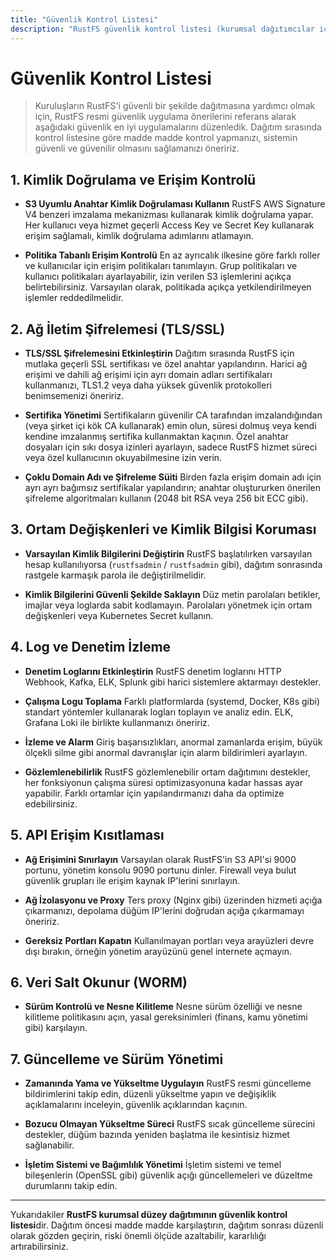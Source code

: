 ```yaml
---
title: "Güvenlik Kontrol Listesi"
description: "RustFS güvenlik kontrol listesi (kurumsal dağıtımcılar için), RustFS Rust dili ile geliştirilmiş yüksek performanslı dağıtık nesne depolama yazılımıdır, Apache 2.0 açık kaynak protokolü ile yayınlanır."
---
```


# Güvenlik Kontrol Listesi

> Kuruluşların RustFS'i güvenli bir şekilde dağıtmasına yardımcı olmak için, RustFS resmi güvenlik uygulama önerilerini referans alarak aşağıdaki güvenlik en iyi uygulamalarını düzenledik. Dağıtım sırasında kontrol listesine göre madde madde kontrol yapmanızı, sistemin güvenli ve güvenilir olmasını sağlamanızı öneririz.

## 1. Kimlik Doğrulama ve Erişim Kontrolü

- **S3 Uyumlu Anahtar Kimlik Doğrulaması Kullanın** 
 RustFS AWS Signature V4 benzeri imzalama mekanizması kullanarak kimlik doğrulama yapar. Her kullanıcı veya hizmet geçerli Access Key ve Secret Key kullanarak erişim sağlamalı, kimlik doğrulama adımlarını atlamayın.

- **Politika Tabanlı Erişim Kontrolü** 
 En az ayrıcalık ilkesine göre farklı roller ve kullanıcılar için erişim politikaları tanımlayın. Grup politikaları ve kullanıcı politikaları ayarlayabilir, izin verilen S3 işlemlerini açıkça belirtebilirsiniz. Varsayılan olarak, politikada açıkça yetkilendirilmeyen işlemler reddedilmelidir.

## 2. Ağ İletim Şifrelemesi (TLS/SSL)

- **TLS/SSL Şifrelemesini Etkinleştirin** 
 Dağıtım sırasında RustFS için mutlaka geçerli SSL sertifikası ve özel anahtar yapılandırın. Harici ağ erişimi ve dahili ağ erişimi için ayrı domain adları sertifikaları kullanmanızı, TLS1.2 veya daha yüksek güvenlik protokolleri benimsemenizi öneririz.

- **Sertifika Yönetimi** 
 Sertifikaların güvenilir CA tarafından imzalandığından (veya şirket içi kök CA kullanarak) emin olun, süresi dolmuş veya kendi kendine imzalanmış sertifika kullanmaktan kaçının. Özel anahtar dosyaları için sıkı dosya izinleri ayarlayın, sadece RustFS hizmet süreci veya özel kullanıcının okuyabilmesine izin verin.

- **Çoklu Domain Adı ve Şifreleme Süiti** 
 Birden fazla erişim domain adı için ayrı ayrı bağımsız sertifikalar yapılandırın; anahtar oluştururken önerilen şifreleme algoritmaları kullanın (2048 bit RSA veya 256 bit ECC gibi).

## 3. Ortam Değişkenleri ve Kimlik Bilgisi Koruması

- **Varsayılan Kimlik Bilgilerini Değiştirin** 
 RustFS başlatılırken varsayılan hesap kullanılıyorsa (`rustfsadmin` / `rustfsadmin` gibi), dağıtım sonrasında rastgele karmaşık parola ile değiştirilmelidir.

- **Kimlik Bilgilerini Güvenli Şekilde Saklayın** 
 Düz metin parolaları betikler, imajlar veya loglarda sabit kodlamayın. Parolaları yönetmek için ortam değişkenleri veya Kubernetes Secret kullanın.

## 4. Log ve Denetim İzleme

- **Denetim Loglarını Etkinleştirin** 
 RustFS denetim loglarını HTTP Webhook, Kafka, ELK, Splunk gibi harici sistemlere aktarmayı destekler.

- **Çalışma Logu Toplama** 
 Farklı platformlarda (systemd, Docker, K8s gibi) standart yöntemler kullanarak logları toplayın ve analiz edin. ELK, Grafana Loki ile birlikte kullanmanızı öneririz.

- **İzleme ve Alarm** 
 Giriş başarısızlıkları, anormal zamanlarda erişim, büyük ölçekli silme gibi anormal davranışlar için alarm bildirimleri ayarlayın.

- **Gözlemlenebilirlik**
 RustFS gözlemlenebilir ortam dağıtımını destekler, her fonksiyonun çalışma süresi optimizasyonuna kadar hassas ayar yapabilir. Farklı ortamlar için yapılandırmanızı daha da optimize edebilirsiniz.

## 5. API Erişim Kısıtlaması

- **Ağ Erişimini Sınırlayın** 
 Varsayılan olarak RustFS'in S3 API'si 9000 portunu, yönetim konsolu 9090 portunu dinler. Firewall veya bulut güvenlik grupları ile erişim kaynak IP'lerini sınırlayın.

- **Ağ İzolasyonu ve Proxy** 
 Ters proxy (Nginx gibi) üzerinden hizmeti açığa çıkarmanızı, depolama düğüm IP'lerini doğrudan açığa çıkarmamayı öneririz.

- **Gereksiz Portları Kapatın** 
 Kullanılmayan portları veya arayüzleri devre dışı bırakın, örneğin yönetim arayüzünü genel internete açmayın.

## 6. Veri Salt Okunur (WORM)

- **Sürüm Kontrolü ve Nesne Kilitleme** 
 Nesne sürüm özelliği ve nesne kilitleme politikasını açın, yasal gereksinimleri (finans, kamu yönetimi gibi) karşılayın.

## 7. Güncelleme ve Sürüm Yönetimi

- **Zamanında Yama ve Yükseltme Uygulayın** 
 RustFS resmi güncelleme bildirimlerini takip edin, düzenli yükseltme yapın ve değişiklik açıklamalarını inceleyin, güvenlik açıklarından kaçının.

- **Bozucu Olmayan Yükseltme Süreci** 
 RustFS sıcak güncelleme sürecini destekler, düğüm bazında yeniden başlatma ile kesintisiz hizmet sağlanabilir.

- **İşletim Sistemi ve Bağımlılık Yönetimi** 
 İşletim sistemi ve temel bileşenlerin (OpenSSL gibi) güvenlik açığı güncellemeleri ve düzeltme durumlarını takip edin.

---

Yukarıdakiler **RustFS kurumsal düzey dağıtımının güvenlik kontrol listesi**dir. Dağıtım öncesi madde madde karşılaştırın, dağıtım sonrası düzenli olarak gözden geçirin, riski önemli ölçüde azaltabilir, kararlılığı artırabilirsiniz.